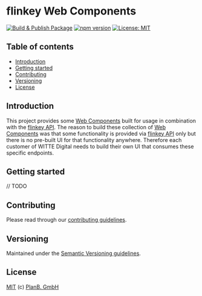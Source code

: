 # flinkey Web Components

[![Build & Publish Package](https://github.com/PlanBGmbH/flinkey-web-components/actions/workflows/Build_Publish.yml/badge.svg)](https://github.com/PlanBGmbH/flinkey-web-components/actions/workflows/Build_Publish.yml) [![npm version](https://badge.fury.io/js/@planbgmbh%2Fflinkey-web-components.svg)](https://badge.fury.io/js/@planbgmbh%2Fflinkey-web-components) [![License: MIT](https://img.shields.io/badge/License-MIT-yellow.svg)](https://opensource.org/licenses/MIT)

## Table of contents

- [Introduction](#introduction)
- [Getting started](#getting-started)
- [Contributing](#contributing)
- [Versioning](#versioning)
- [License](#license)


## Introduction

This project provides some [Web Components](https://developer.mozilla.org/en-US/docs/Web/Web_Components) built for usage in combination with the [flinkey API](https://developers.flinkey.com/api/v3/getting-started/). The reason to build these collection of [Web Components](https://developer.mozilla.org/en-US/docs/Web/Web_Components) was that some functionality is provided via [flinkey API](https://developers.flinkey.com/api/v3/getting-started/) only but there is no pre-built UI for that functionality anywhere. Therefore each customer of WITTE Digital needs to build their own UI that consumes these specific endpoints.

## Getting started

// TODO

## Contributing

Please read through our [contributing guidelines](./CONTRIBUTING.md).

## Versioning

Maintained under the [Semantic Versioning guidelines](https://semver.org/).

## License

[MIT](./LICENSE) (c) [PlanB. GmbH](https://planb.net)
